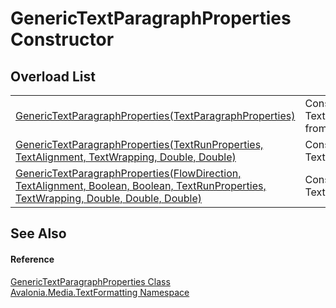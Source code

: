 # GenericTextParagraphProperties Constructor


## Overload List
<table>
<tr>
<td><a href="M_Avalonia_Media_TextFormatting_GenericTextParagraphProperties__ctor_1">GenericTextParagraphProperties(TextParagraphProperties)</a></td>
<td>Constructing TextParagraphProperties from another one</td>
</tr>
<tr>
<td><a href="M_Avalonia_Media_TextFormatting_GenericTextParagraphProperties__ctor_2">GenericTextParagraphProperties(TextRunProperties, TextAlignment, TextWrapping, Double, Double)</a></td>
<td>Constructing TextParagraphProperties</td>
</tr>
<tr>
<td><a href="M_Avalonia_Media_TextFormatting_GenericTextParagraphProperties__ctor">GenericTextParagraphProperties(FlowDirection, TextAlignment, Boolean, Boolean, TextRunProperties, TextWrapping, Double, Double, Double)</a></td>
<td>Constructing TextParagraphProperties</td>
</tr>
</table>

## See Also


#### Reference
<a href="T_Avalonia_Media_TextFormatting_GenericTextParagraphProperties">GenericTextParagraphProperties Class</a>  
<a href="N_Avalonia_Media_TextFormatting">Avalonia.Media.TextFormatting Namespace</a>  
